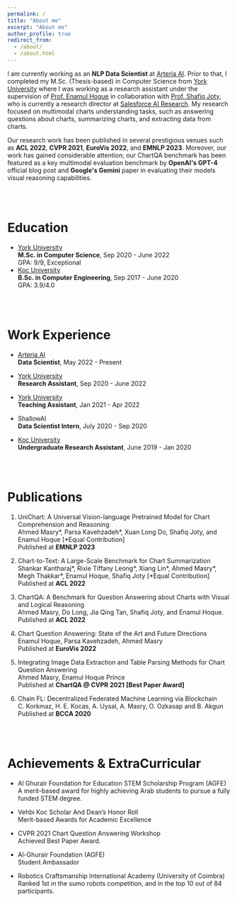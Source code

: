 ```yaml
---
permalink: /
title: "About me"
excerpt: "About me"
author_profile: true
redirect_from: 
  - /about/
  - /about.html
---
```


I am currently working as an **NLP Data Scientist** at [Arteria AI](https://www.arteria.ai/). Prior to that, I completed my M.Sc. (Thesis-based) in Computer Science from [York University](https://www.yorku.ca/) where I was working as a research assistant under the supervision of [Prof. Enamul Hoque](http://www.yorku.ca/enamulh/index.html) in collaboration with [Prof. Shafiq Joty](https://raihanjoty.github.io/), who is currently a research director at [Salesforce AI Research](https://www.salesforceairesearch.com/). My research focused on multimodal charts understanding tasks, such as answering questions about charts, summarizing charts, and extracting data from charts.

Our research work has been published in several prestigious venues such as **ACL 2022**, **CVPR 2021**, **EuroVis 2022**, and **EMNLP 2023**. Moreover, our work has gained considerable attention; our <a href="https://github.com/vis-nlp/ChartQA" style="text-decoration: none; color: #99FF9FF;">ChartQA benchmark</a> has been featured as a key multimodal evaluation benchmark by **OpenAI's GPT-4** official blog post and **Google's Gemini** paper in evaluating their models visual reasoning capabilities.

<br />
<br />

Education
======

* [York University](https://www.yorku.ca/)  
**M.Sc. in Computer Science**, Sep 2020 - June 2022  
GPA: 9/9, Exceptional
* [Koc University](https://www.ku.edu.tr/en/)  
**B.Sc. in Computer Engineering**, Sep 2017 - June 2020  
GPA: 3.9/4.0

<br />
<br />

Work Experience
======
* [Arteria AI](https://www.arteria.ai/)  
**Data Scientist**, May 2022 - Present
  
* [York University](https://www.yorku.ca/)  
**Research Assistant**, Sep 2020 - June 2022

* [York University](https://www.yorku.ca/)  
**Teaching Assistant**, Jan 2021 - Apr 2022

* ShallowAI  
**Data Scientist Intern**, July 2020 - Sep 2020

* [Koc University](https://www.ku.edu.tr/en/)   
**Undergraduate Research Assistant**, June 2019 - Jan 2020

<br />
<br />

Publications
======

1. UniChart: A Universal Vision-language Pretrained Model for Chart Comprehension and Reasoning  
Ahmed Masry*, Parsa Kavehzadeh*, Xuan Long Do, Shafiq Joty, and Enamul Hoque [*Equal Contribution]  
Published at **EMNLP 2023**

2. Chart-to-Text: A Large-Scale Benchmark for Chart Summarization  
Shankar Kantharaj*, Rixie Tiffany Leong*, Xiang Lin*, Ahmed Masry*, Megh Thakkar*, Enamul Hoque, Shafiq Joty [*Equal Contribution]  
Published at **ACL 2022**

3. ChartQA: A Benchmark for Question Answering about Charts with Visual and Logical Reasoning  
Ahmed Masry, Do Long, Jia Qing Tan, Shafiq Joty, and Enamul Hoque.  
Published at **ACL 2022**

5. Chart Question Answering: State of the Art and Future Directions  
Enamul Hoque, Parsa Kavehzadeh, Ahmed Masry  
Published at **EuroVis 2022**

6. Integrating Image Data Extraction and Table Parsing Methods for Chart Question Answering  
Ahmed Masry, Enamul Hoque Prince  
Published at **ChartQA @ CVPR 2021** **[Best Paper Award]**

7. Chain FL: Decentralized Federated Machine Learning via Blockchain  
C. Korkmaz, H. E. Kocas, A. Uysal, A. Masry, O. Ozkasap and B. Akgun  
Published at **BCCA 2020**

<br />
<br />

Achievements & ExtraCurricular
======
* Al Ghurair Foundation for Education STEM Scholarship Program (AGFE)  
A merit-based award for highly achieving Arab students to pursue a fully funded STEM degree.

* Vehbi Koc Scholar And Dean’s Honor Roll  
Merit-based Awards for Academic Excellence

* CVPR 2021 Chart Question Answering Workshop  
Achieved Best Paper Award.

* Al-Ghurair Foundation (AGFE)  
Student Ambassador

* Robotics Craftsmanship International Academy (University of Coimbra)
Ranked 1st in the sumo robots competition, and in the top 10 out of 84 participants.


